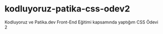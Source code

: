 # kodluyoruz-patika-css-odev2
Kodluyoruz ve Patika.dev Front-End Eğitimi kapsamında yaptığım CSS Ödevi 2
